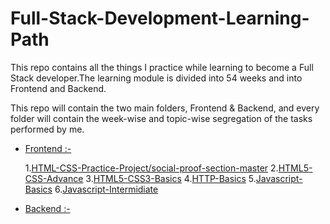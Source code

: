 # Full-Stack-Development-Learning-Path

This repo contains all the things I practice while learning to become a Full Stack developer.The learning module is divided into 54 weeks and into
Frontend and Backend.

This repo will contain the two main folders, Frontend & Backend, and every folder will contain the week-wise and topic-wise segregation of the tasks performed by me.

- [Frontend :-](https://github.com/kaiwalyakoparkar/Full-Stack-Development-Learning-Path/tree/main/Front-End)

    1.[HTML-CSS-Practice-Project/social-proof-section-master](Front-End/HTML-CSS-Practice-Project/social-proof-section-master/)
    2.[HTML5-CSS-Advance](Front-End/HTML5-CSS-Advance/)
    3.[HTML5-CSS3-Basics](Front-End/HTML5-CSS3-Basics/)
    4.[HTTP-Basics](Front-End/HTTP-Basics/)
    5.[Javascript-Basics](Front-End/Javascript-Basics/)
    6.[Javascript-Intermidiate](Front-End/Javascript-Intermidiate/)




- [Backend :-](https://github.com/kaiwalyakoparkar/Full-Stack-Development-Learning-Path/tree/main/Back-End)

